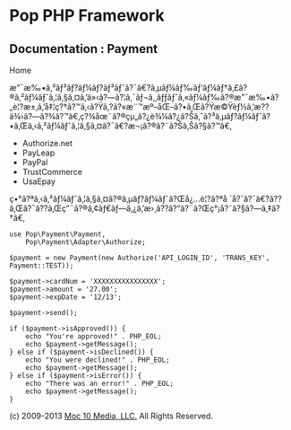 Pop PHP Framework
=================

Documentation : Payment
-----------------------

Home

æ”¯æ‰•ã‚³ãƒ³ãƒ?ãƒ¼ãƒ?ãƒ³ãƒˆã?¯ã€?ã‚µãƒ¼ãƒ‰ãƒ‘ãƒ¼ãƒ†ã‚£ã?®ã‚²ãƒ¼ãƒˆã‚¦ã‚§ã‚¤ã‚’ä»‹ã?—ã?¦ã‚¯ãƒ¬ã‚¸ãƒƒãƒˆã‚«ãƒ¼ãƒ‰ã?®æ”¯æ‰•ã?„è¦?æ±‚ã‚’å‡¦ç?†ã?™ã‚‹ã?Ÿã‚?ã?«æ¨™æº–åŒ–ã?•ã‚Œã?Ÿæ©Ÿèƒ½ã‚’æ??ä¾›ã?—ã?¾ã?™ã€‚ç?¾åœ¨ã?®çµ„ã?¿è¾¼ã?¿ã?Šã‚ˆã?³ã‚µãƒ?ãƒ¼ãƒˆã?•ã‚Œã‚‹ã‚²ãƒ¼ãƒˆã‚¦ã‚§ã‚¤ã?¯ã€?æ¬¡ã?®ã?¨ã?Šã‚Šã?§ã?™ã€‚

-   Authorize.net
-   PayLeap
-   PayPal
-   TrustCommerce
-   UsaEpay

ç•°ã?ªã‚‹ã‚²ãƒ¼ãƒˆã‚¦ã‚§ã‚¤ã?®ã‚µãƒ?ãƒ¼ãƒˆã?Œå¿…è¦?ã?ªå
´å?ˆã?¯ã€?ã??ã‚Œã?¯ã??ã‚Œç”¨ã?®ã‚¢ãƒ€ãƒ—ã‚¿ã‚’æ›¸ã??ã?“ã?¨ã?Œç°¡å?˜ã?§ã?—ã‚‡ã?†ã€‚

    use Pop\Payment\Payment,
        Pop\Payment\Adapter\Authorize;

    $payment = new Payment(new Authorize('API_LOGIN_ID', 'TRANS_KEY', Payment::TEST));

    $payment->cardNum = 'XXXXXXXXXXXXXXXX';
    $payment->amount = '27.00';
    $payment->expDate = '12/13';

    $payment->send();

    if ($payment->isApproved()) {
        echo "You're approved!" . PHP_EOL;
        echo $payment->getMessage();
    } else if ($payment->isDeclined()) {
        echo "You were declined!" . PHP_EOL;
        echo $payment->getMessage();
    } else if ($payment->isError()) {
        echo "There was an error!" . PHP_EOL;
        echo $payment->getMessage();
    }

\(c) 2009-2013 [Moc 10 Media, LLC.](http://www.moc10media.com) All
Rights Reserved.
